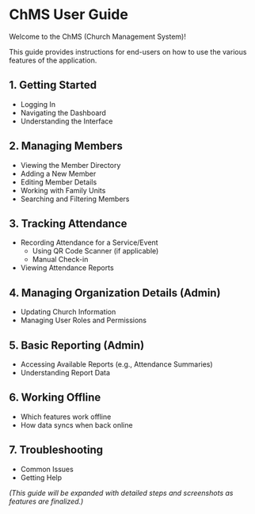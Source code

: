 # ChMS User Guide

Welcome to the ChMS (Church Management System)!

This guide provides instructions for end-users on how to use the various features of the application.

## 1. Getting Started

- Logging In
- Navigating the Dashboard
- Understanding the Interface

## 2. Managing Members

- Viewing the Member Directory
- Adding a New Member
- Editing Member Details
- Working with Family Units
- Searching and Filtering Members

## 3. Tracking Attendance

- Recording Attendance for a Service/Event
  - Using QR Code Scanner (if applicable)
  - Manual Check-in
- Viewing Attendance Reports

## 4. Managing Organization Details (Admin)

- Updating Church Information
- Managing User Roles and Permissions

## 5. Basic Reporting (Admin)

- Accessing Available Reports (e.g., Attendance Summaries)
- Understanding Report Data

## 6. Working Offline

- Which features work offline
- How data syncs when back online

## 7. Troubleshooting

- Common Issues
- Getting Help

_(This guide will be expanded with detailed steps and screenshots as features are finalized.)_

